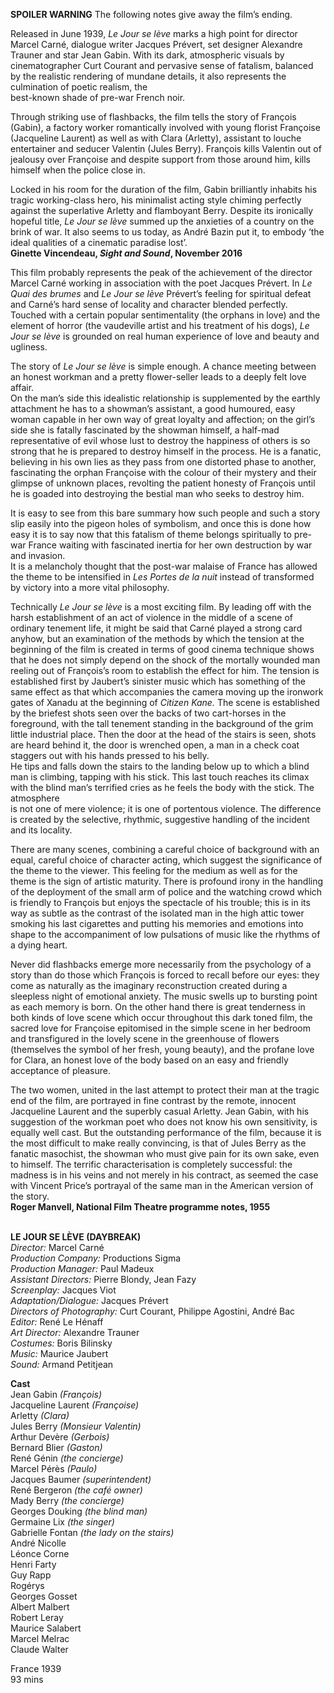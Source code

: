 

**SPOILER WARNING** The following notes give away the film’s ending.

Released in June 1939, _Le Jour se lève_ marks a high point for director Marcel Carné, dialogue writer Jacques Prévert, set designer Alexandre Trauner and star Jean Gabin. With its dark, atmospheric visuals by cinematographer Curt Courant and pervasive sense of fatalism, balanced by the realistic rendering of mundane details, it also represents the culmination of poetic realism, the  
best-known shade of pre-war French noir.

Through striking use of flashbacks, the film tells the story of François (Gabin), a factory worker romantically involved with young florist Françoise (Jacqueline Laurent) as well as with Clara (Arletty), assistant to louche entertainer and seducer Valentin (Jules Berry). François kills Valentin out of jealousy over Françoise and despite support from those around him, kills himself when the police close in.

Locked in his room for the duration of the film, Gabin brilliantly inhabits his tragic working-class hero, his minimalist acting style chiming perfectly against the superlative Arletty and flamboyant Berry. Despite its ironically hopeful title, _Le Jour se lève_ summed up the anxieties of a country on the brink of war.  It also seems to us today, as André Bazin put it, to embody ‘the ideal qualities of a cinematic paradise lost’.  
**Ginette Vincendeau, _Sight and Sound_, November 2016**

This film probably represents the peak of the achievement of the director Marcel Carné working in association with the poet Jacques Prévert. In _Le Quai des brumes_ and _Le Jour se lève_ Prévert’s feeling for spiritual defeat and Carné’s hard sense of locality and character blended perfectly. Touched with a certain popular sentimentality (the orphans in love) and the element of horror (the vaudeville artist and his treatment of his dogs), _Le Jour se lève_ is grounded on real human experience of love and beauty and ugliness.

The story of _Le Jour se lève_ is simple enough. A chance meeting between an honest workman and a pretty flower-seller leads to a deeply felt love affair.  
On the man’s side this idealistic relationship is supplemented by the earthly attachment he has to a showman’s assistant, a good humoured, easy woman capable in her own way of great loyalty and affection; on the girl’s side she is fatally fascinated by the showman himself, a half-mad representative of evil whose lust to destroy the happiness of others is so strong that he is prepared to destroy himself in the process. He is a fanatic, believing in his own lies as they pass from one distorted phase to another, fascinating the orphan Françoise with the colour of their mystery and their glimpse of unknown places, revolting the patient honesty of François until he is goaded into destroying the bestial man who seeks to destroy him.

It is easy to see from this bare summary how such people and such a story slip easily into the pigeon holes of symbolism, and once this is done how easy it is to say now that this fatalism of theme belongs spiritually to pre-war France waiting with fascinated inertia for her own destruction by war and invasion.  
It is a melancholy thought that the post-war malaise of France has allowed the theme to be intensified in _Les Portes de la nuit_ instead of transformed by victory into a more vital philosophy.

Technically _Le Jour se lève_ is a most exciting film. By leading off with the harsh establishment of an act of violence in the middle of a scene of ordinary tenement life, it might be said that Carné played a strong card anyhow, but an examination of the methods by which the tension at the beginning of the film is created in terms of good cinema technique shows that he does not simply depend on the shock of the mortally wounded man reeling out of François’s room to establish the effect for him. The tension is established first by Jaubert’s sinister music which has something of the same effect as that which accompanies the camera moving up the ironwork gates of Xanadu at the beginning of _Citizen Kane._ The scene is established by the briefest shots seen over the backs of two cart-horses in the foreground, with the tall tenement standing in the background of the grim little industrial place. Then the door at the head of the stairs is seen, shots are heard behind it, the door is wrenched open, a man in a check coat staggers out with his hands pressed to his belly.  
He tips and falls down the stairs to the landing below up to which a blind man is climbing, tapping with his stick. This last touch reaches its climax with the blind man’s terrified cries as he feels the body with the stick. The atmosphere  
is not one of mere violence; it is one of portentous violence. The difference is created by the selective, rhythmic, suggestive handling of the incident and its locality.

There are many scenes, combining a careful choice of background with an equal, careful choice of character acting, which suggest the significance of the theme to the viewer. This feeling for the medium as well as for the theme is the sign of artistic maturity. There is profound irony in the handling of the deployment of the small arm of police and the watching crowd which is friendly to François but enjoys the spectacle of his trouble; this is in its way as subtle as the contrast of the isolated man in the high attic tower smoking his last cigarettes and putting his memories and emotions into shape to the accompaniment of low pulsations of music like the rhythms of a dying heart.

Never did flashbacks emerge more necessarily from the psychology of a story than do those which François is forced to recall before our eyes: they come as naturally as the imaginary reconstruction created during a sleepless night of emotional anxiety. The music swells up to bursting point as each memory is born. On the other hand there is great tenderness in both kinds of love scene which occur throughout this dark toned film, the sacred love for Françoise epitomised in the simple scene in her bedroom and transfigured in the lovely scene in the greenhouse of flowers (themselves the symbol of her fresh, young beauty), and the profane love for Clara, an honest love of the body based on an easy and friendly acceptance of pleasure.

The two women, united in the last attempt to protect their man at the tragic end of the film, are portrayed in fine contrast by the remote, innocent Jacqueline Laurent and the superbly casual Arletty. Jean Gabin, with his suggestion of the workman poet who does not know his own sensitivity, is equally well cast. But the outstanding performance of the film, because it is the most difficult to make really convincing, is that of Jules Berry as the fanatic masochist, the showman who must give pain for its own sake, even to himself. The terrific characterisation is completely successful: the madness is in his veins and not merely in his contract, as seemed the case with Vincent Price’s portrayal of the same man in the American version of the story.  
**Roger Manvell, National Film Theatre programme notes, 1955**
<br><br>

**LE JOUR SE LÈVE (DAYBREAK)**<br>
_Director:_ Marcel Carné<br>
_Production Company:_ Productions Sigma<br>
_Production Manager:_ Paul Madeux<br>
_Assistant Directors:_ Pierre Blondy, Jean Fazy<br>
_Screenplay:_ Jacques Viot<br>
_Adaptation/Dialogue:_ Jacques Prévert<br>
_Directors of Photography:_ Curt Courant,  Philippe Agostini, André Bac<br>
_Editor:_ René Le Hénaff<br>
_Art Director:_ Alexandre Trauner<br>
_Costumes:_ Boris Bilinsky<br>
_Music:_ Maurice Jaubert<br>
_Sound:_ Armand Petitjean<br>

**Cast**<br>
Jean Gabin _(François)_<br>
Jacqueline Laurent _(Françoise)_<br>
Arletty _(Clara)_<br>
Jules Berry _(Monsieur Valentin)_<br>
Arthur Devère _(Gerbois)_<br>
Bernard Blier _(Gaston)_<br>
René Génin _(the concierge)_<br>
Marcel Pérès _(Paulo)_<br>
Jacques Baumer _(superintendent)_<br>
René Bergeron _(the café owner)_<br>
Mady Berry _(the concierge)_<br>
Georges Douking _(the blind man)_<br>
Germaine Lix _(the singer)_<br>
Gabrielle Fontan _(the lady on the stairs)_<br>
André Nicolle<br>
Léonce Corne<br>
Henri Farty<br>
Guy Rapp<br>
Rogérys<br>
Georges Gosset<br>
Albert Malbert<br>
Robert Leray<br>
Maurice Salabert<br>
Marcel Melrac<br>
Claude Walter<br>

France 1939<br>
93 mins<br>
<br>
<!--stackedit_data:
eyJoaXN0b3J5IjpbLTIwOTQzNDc4MjEsLTEwMzEzNTA3OTldfQ
==
-->